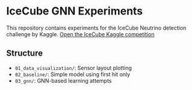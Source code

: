 # IceCube GNN Experiments

This repository contains experiments for the IceCube Neutrino detection challenge by Kaggle.
[Open the IceCube Kaggle competition](https://www.kaggle.com/competitions/icecube-neutrinos-in-deep-ice/data)

## Structure
- `01_data_visualization/`: Sensor layout plotting
- `02_baseline/`: Simple model using first hit only
- `03_gnn/`: GNN-based learning attempts
